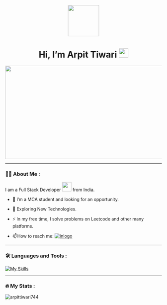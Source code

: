 <div id="header" align="center">
  <img src="https://media.giphy.com/media/Tgw604MyLJnDtbi4t0/giphy.gif" width="100"/>
</div>
<div align="center">
<h1>
  Hi, I’m Arpit Tiwari
  <img src="https://media.giphy.com/media/hvRJCLFzcasrR4ia7z/giphy.gif" width="30px"/>
</h1>
</div>
<div align="center">
  <img src="https://media.giphy.com/media/dWesBcTLavkZuG35MI/giphy.gif" width="600" height="300"/>
</div>

---
### :man_technologist: About Me :
I am a Full Stack Developer <img src="https://media.giphy.com/media/WUlplcMpOCEmTGBtBW/giphy.gif" width="30"> from India.
- :telescope: I’m a MCA student and looking for an opportunity.

- :seedling: Exploring New Technologies.

- :zap: In my free time, I solve problems on Leetcode and other many platforms.

- :mailbox:How to reach me: 
<a href="https://www.linkedin.com/in/arpit-tiwari-246b2a259" target="_blank"><img src="https://img.shields.io/badge/linked-blue?style=flat&logo=Linkedin&logoColor=white" alt="inlogo"></a>

---

### :hammer_and_wrench: Languages and Tools :
[![My Skills](https://skills.thijs.gg/icons?i=c,cpp,java,python,javascript,html,css,bootstrap,tailwind,git&theme=dark)](https://www.geeksforgeeks.org/)

---

### :fire: My Stats :
<p><img align="left" src="https://github-readme-stats.vercel.app/api/top-langs?username=arpittiwari744&show_icons=true&locale=en&layout=compact&theme=dark" alt="arpittiwari744" /></p>
<br></br>
<br></br>
<br></br>
<!---
<p>&nbsp;<img align="center" src="https://github-readme-stats.vercel.app/api?username=arpittiwari744&show_icons=true&theme=dark&locale=en" alt="arpittiwari744" /></p>
 <p><img align="center" src="https://github-readme-streak-stats.herokuapp.com/?user=arpittiwari744&theme=dark" alt="arpittiwari744" /></p
--->
<!---
arpittiwari744/arpittiwari744 is a ✨ special ✨ repository because its `README.md` (this file) appears on your GitHub profile.
You can click the Preview link to take a look at your changes.
--->
